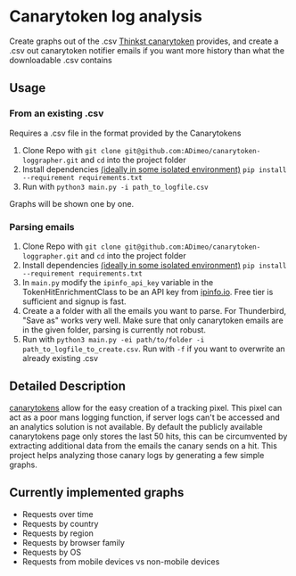 # Canarytoken log analysis
Create graphs out of the .csv [Thinkst canarytoken](https://www.canarytokens.org/) provides, and create a .csv out canarytoken notifier emails if you want more history than what the downloadable .csv contains


## Usage
### From an existing .csv
Requires a .csv file in the format provided by the Canarytokens
1. Clone Repo with `git clone git@github.com:ADimeo/canarytoken-loggrapher.git` and `cd` into the project folder
2. Install dependencies [(ideally in some isolated environment)](https://www.dabapps.com/blog/introduction-to-pip-and-virtualenv-python/) `pip install --requirement requirements.txt`
3. Run with `python3 main.py -i path_to_logfile.csv`

Graphs will be shown one by one.

### Parsing emails
1. Clone Repo with `git clone git@github.com:ADimeo/canarytoken-loggrapher.git` and `cd` into the project folder
2. Install dependencies [(ideally in some isolated environment)](https://www.dabapps.com/blog/introduction-to-pip-and-virtualenv-python/) `pip install --requirement requirements.txt`
3. In `main.py` modify the `ipinfo_api_key` variable in the TokenHitEnrichmentClass to be an API key from [ipinfo.io](https://ipinfo.io/). Free tier is sufficient and signup is fast.
4. Create a a folder with all the emails you want to parse. For Thunderbird, "Save as" works very well. Make sure that only canarytoken emails are in the given folder, parsing is currently not robust.
5. Run with `python3 main.py -ei path/to/folder -i  path_to_logfile_to_create.csv`. Run with `-f` if you want to overwrite an already existing .csv

## Detailed Description
[canarytokens](https://www.canarytokens.org/) allow for the easy creation of a tracking pixel. This pixel can act as a poor mans logging function, if server logs can't be accessed and an analytics solution is not available. By default the publicly available canarytokens page only stores the last 50 hits, this can be circumvented by extracting additional data from the emails the canary sends on a hit.
This project helps analyzing those canary logs by generating a few simple graphs.

## Currently implemented graphs
- Requests over time
- Requests by country
- Requests by region
- Requests by browser family
- Requests by OS
- Requests from mobile devices vs non-mobile devices

